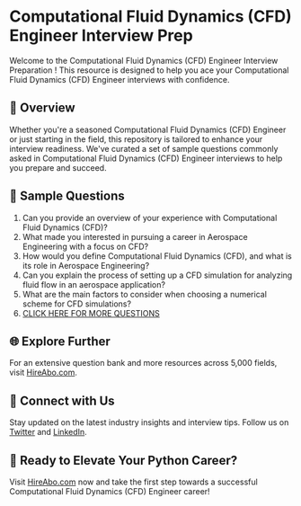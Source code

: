 # Computational Fluid Dynamics (CFD) Engineer Interview Prep

Welcome to the Computational Fluid Dynamics (CFD) Engineer Interview Preparation ! This resource is designed to help you ace your Computational Fluid Dynamics (CFD) Engineer interviews with confidence.

## 🚀 Overview

Whether you're a seasoned Computational Fluid Dynamics (CFD) Engineer or just starting in the field, this repository is tailored to enhance your interview readiness. We've curated a set of sample questions commonly asked in Computational Fluid Dynamics (CFD) Engineer interviews to help you prepare and succeed.

## 📝 Sample Questions

1. Can you provide an overview of your experience with Computational Fluid Dynamics (CFD)?
2. What made you interested in pursuing a career in Aerospace Engineering with a focus on CFD?
3. How would you define Computational Fluid Dynamics (CFD), and what is its role in Aerospace Engineering?
4. Can you explain the process of setting up a CFD simulation for analyzing fluid flow in an aerospace application?
5. What are the main factors to consider when choosing a numerical scheme for CFD simulations?
6. [CLICK HERE FOR MORE QUESTIONS](https://hireabo.com/job/3_3_14/Computational%20Fluid%20Dynamics%20CFD%20Engineer)

## 🌐 Explore Further

For an extensive question bank and more resources across 5,000 fields, visit [HireAbo.com](https://www.hireabo.com).

## 📱 Connect with Us

Stay updated on the latest industry insights and interview tips. Follow us on [Twitter](https://twitter.com/hireabo) and [LinkedIn](https://www.linkedin.com/in/hire-abo-3609972a8/).

## 🚀 Ready to Elevate Your Python Career?

Visit [HireAbo.com](https://www.hireabo.com) now and take the first step towards a successful Computational Fluid Dynamics (CFD) Engineer career!